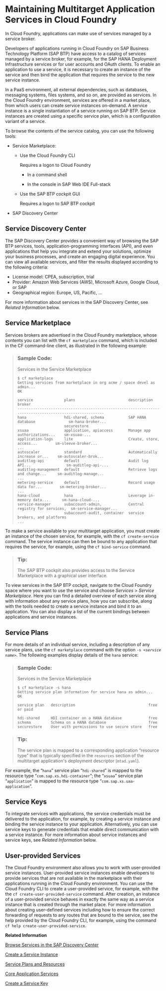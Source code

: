 <!-- loio33e3c5926feb4098a32edcaa7290c3d1 -->

# Maintaining Multitarget Application Services in Cloud Foundry

In Cloud Foundry, applications can make use of services managed by a service broker.

Developers of applications running in Cloud Foundry on SAP Business Technology Platform \(SAP BTP\) have access to a catalog of services managed by a service broker, for example, for the SAP HANA Deployment Infrastructure services or for user accounts and OAuth clients. To enable an application to use a service, it is necessary to create an instance of the service and then bind the application that requires the service to the new service instance.

In a PaaS environment, all external dependencies, such as databases, messaging systems, files systems, and so on, are provided as services. In the Cloud Foundry environment, services are offered in a market place, from which users can create service instances on-demand. A service instance is a single instantiation of a service running on SAP BTP. Service instances are created using a specific service plan, which is a configuration variant of a service.

To browse the contents of the service catalog, you can use the following tools:

-   Service Marketplace:
    -   Use the Cloud Foundry CLI

        Requires a logon to Cloud Foundry

        -   In a command shell

        -   In the console in SAP Web IDE Full-stack

    -   Use the SAP BTP cockpit GUI

        Requires a logon to SAP BTP cockpit


-   SAP Discovery Center



<a name="loio33e3c5926feb4098a32edcaa7290c3d1__section_jjq_whw_gnb"/>

## Service Discovery Center

The SAP Discovery Center provides a convenient way of browsing the SAP BTP services, tools, application-programming interfaces \(API\), and even applications that help you integrate and extend your solutions, optimize your business processes, and create an engaging digital experience. You can view all available services, and filter the results displayed according to the following criteria:

-   License model: CPEA, subscription, trial
-   Provider: Amazon Web Services \(AWS\), Microsoft Azure, Google Cloud, or SAP
-   Geographical region: Europe, US, Pacific, ...

For more information about services in the SAP Discovery Center, see *Related Information* below.



<a name="loio33e3c5926feb4098a32edcaa7290c3d1__section_tw3_nzv_gnb"/>

## Service Marketplace

Services brokers are advertised in the Cloud Foundry marketplace, whose contents you can list with the `cf marketplace` command, which is included in the CF command-line client, as illustrated in the following example:

> ### Sample Code:  
> Services in the Service Marketplace
> 
> ```
> $ cf marketplace
> Getting services from marketplace in org acme / space devel as admin...
> OK
> 
> service              plans                        description                     broker
> -------------------------------------------------------------------------------------------------------
> hana                 hdi-shared, schema           SAP HANA database               sm-hana-broker...
>                      securestore
> xsuaa                application, apiaccess       Manage app authorizations...    sm-xsuaa-...
> application-logs     lite                         Create, store, access...        sm-sleeve-broker...
> ... 
> autoscaler           standard                     Automatically increase or...    sm-autoscaler-brok...
> auditlog-api         default                      Audit log API...                sm-auditlog-api-...
> auditlog-management  default                      Retrieve logs and change...     sm-auditlog-manage...
> ...
> metering-service     default                      Record usage data for...        sm-metering-broker...
> ...
> hana-cloud           hana                         Leverage in-memory data...      sm-hana-cloud-...
> service-manager      subaccount-admin,            Central registry for services,  sm-service-manager...
>                      subaccount-audit, container  service brokers, and platforms
> ...
> ```

To make a service available to your multitarget application, you must create an instance of the chosen service, for example, with the `cf create-service` command. The service instance can then be bound to any application that requires the service, for example, using the `cf bind-service` command.

> ### Tip:  
> The SAP BTP cockpit also provides access to the Service Marketplace with a graphical user interface.

To view services in the SAP BTP cockpit, navigate to the Cloud Foundry space where you want to use the service and choose *Services* \> *Service Marketplace*. Here you can find a detailed overview of each service along with information about any service plans, how you can subscribe, along with the tools needed to create a service instance and bind it to an application. You can also display a list of the current bindings between applications and service instances.



<a name="loio33e3c5926feb4098a32edcaa7290c3d1__section_xr1_jzv_gnb"/>

## Service Plans

For more details of an individual service, including a description of any service plans, use the `cf marketplace` command with the option <code>-s <i class="varname">&lt;service name&gt;</i></code>. The following examples display details of the `hana` service:

> ### Sample Code:  
> Services in the Service Marketplace
> 
> ```
> $ cf marketplace -s hana
> Getting service plan information for service hana as admin...
> OK
> 
> service plan   description                                 free or paid
> 
> hdi-shared     HDI container on a HANA database            free
> schema         Schema on a HANA database                   free
> securestore    User with permissions to use secure store   free
> ```

> ### Tip:  
> The service plan is mapped to a corresponding application “resource type” that is typically specified in the `resources` section of the multitarget application's deployment descriptor \(`mtad.yaml`\).

For example, the “`hana`” service plan “`hdi-shared`” is mapped to the resource type “`com.sap.xs.hdi-container`”; the “`xsuaa`” service plan “`application`” is mapped to the resource type “`com.sap.xs.uaa-application`”.



<a name="loio33e3c5926feb4098a32edcaa7290c3d1__section_szh_2zv_gnb"/>

## Service Keys

To integrate services with applications, the service credentials must be delivered to the application, for example, by creating a service instance and binding the service instance to your application. Alternatively, you can use service keys to generate credentials that enable direct communication with a service instance. For more information about service instances and service keys, see *Related Information* below.



<a name="loio33e3c5926feb4098a32edcaa7290c3d1__section_esc_1zv_gnb"/>

## User-provided Services

The Cloud Foundry environment also allows you to work with user-provided service instances. User-provided service instances enable developers to provide services that are not available in the marketplace with their applications running in the Cloud Foundry environment. You can use the Cloud Foundry CLI to create a user-provided service, for example, with the the `cf create-user-provided-service` command. After creation, an instance of a user-provided service behaves in exactly the same way as a service instance that is created through the market place. For more information about creating user-defined services including how to ensure the correct forwarding of requests to any routes that are bound to the service, see the help provided by the Cloud Foundry CLI, for example, using the command `cf help create-user-provided-service`.

**Related Information**  


[Browse Services in the SAP Discovery Center](https://discovery-center.cloud.sap/viewServices)

[Create a Service Instance](create-a-service-instance-355f3b1.md "Make a service instance available to applications.")

[Service Plans and Resources](service-plans-and-resources-0393ce3.md "A service plan is a particular type of service (for example, a database configuration) that is available for use.")

[Core Application Services](core-application-services-b0200e9.md "A selection of essential application services are available with the run-time platform.")

[Create a Service Key](create-a-service-key-26c3446.md "A service key generates credentials to that enable direct communication with a service instance.")

